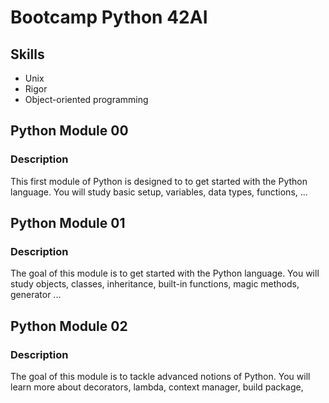 # Bootcamp Python 42AI

## Skills
* Unix
* Rigor
* Object-oriented programming

## Python Module 00

### Description
This first module of Python is designed to to get started with the Python language. You will study basic setup, variables, data types, functions, ...

## Python Module 01

### Description
The goal of this module is to get started with the Python language. You will study objects, classes, inheritance, built-in functions, magic methods, generator ...

## Python Module 02

### Description
The goal of this module is to tackle advanced notions of Python. You will learn more about decorators, lambda, context manager, build package,
